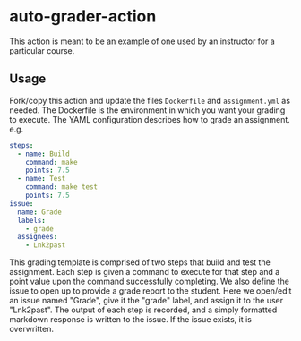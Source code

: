 # auto-grader-action

This action is meant to be an example of one used by an instructor for a particular course.

## Usage

Fork/copy this action and update the files `Dockerfile` and `assignment.yml` as needed. The Dockerfile is the environment in which you want your grading to execute. The YAML configuration describes how to grade an assignment. e.g.

```yaml
steps:
  - name: Build
    command: make
    points: 7.5
  - name: Test
    command: make test
    points: 7.5
issue:
  name: Grade
  labels:
    - grade
  assignees:
    - Lnk2past
```

This grading template is comprised of two steps that build and test the assignment. Each step is given a command to execute for that step and a point value upon the command successfully completing. We also define the issue to open up to provide a grade report to the student. Here we open/edit an issue named "Grade", give it the "grade" label, and assign it to the user "Lnk2past". The output of each step is recorded, and a simply formatted markdown response is written to the issue. If the issue exists, it is overwritten.
